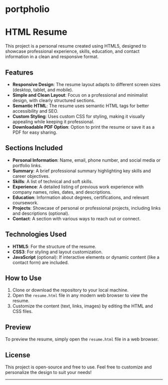 # portpholio

# HTML Resume

This project is a personal resume created using HTML5, designed to showcase professional experience, skills, education, and contact information in a clean and responsive format.

## Features

- **Responsive Design**: The resume layout adapts to different screen sizes (desktop, tablet, and mobile).
- **Simple and Clean Layout**: Focus on a professional and minimalist design, with clearly structured sections.
- **Semantic HTML**: The resume uses semantic HTML tags for better accessibility and SEO.
- **Custom Styling**: Uses custom CSS for styling, making it visually appealing while keeping it professional.
- **Downloadable PDF Option**: Option to print the resume or save it as a PDF for easy sharing.

## Sections Included

- **Personal Information**: Name, email, phone number, and social media or portfolio links.
- **Summary**: A brief professional summary highlighting key skills and career objectives.
- **Skills**: A list of technical and soft skills.
- **Experience**: A detailed listing of previous work experience with company names, roles, dates, and descriptions.
- **Education**: Information about degrees, certifications, and relevant coursework.
- **Projects**: Showcase of personal or professional projects, including links and descriptions (optional).
- **Contact**: A section with various ways to reach out or connect.

## Technologies Used

- **HTML5**: For the structure of the resume.
- **CSS3**: For styling and layout customization.
- **JavaScript** (optional): If interactive elements or dynamic content (like a contact form) are included.

## How to Use

1. Clone or download the repository to your local machine.
2. Open the `resume.html` file in any modern web browser to view the resume.
3. Customize the content (text, links, images) by editing the HTML and CSS files.

## Preview

To preview the resume, simply open the `resume.html` file in a web browser.

## License

This project is open-source and free to use. Feel free to customize and personalize the design to suit your needs!

---
